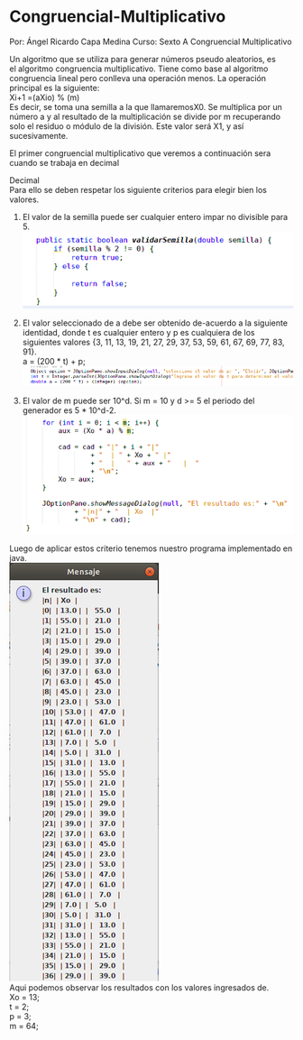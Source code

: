 # Congruencial-Multiplicativo
Por: Ángel Ricardo Capa Medina
Curso: Sexto A
Congruencial Multiplicativo  

Un algoritmo que se utiliza para generar números pseudo aleatorios, es el algoritmo congruencia multiplicativo. Tiene como base al algoritmo congruencia lineal pero conlleva una operación menos.
La operación principal es la siguiente:  
Xi+1 =(aXio) % (m)  
Es decir, se toma una semilla a la que llamaremosX0. Se multiplica por un número a y al resultado de la multiplicación se divide por m recuperando solo el residuo o módulo de la división. Este valor será X1, y así sucesivamente.  

El primer congruencial multiplicativo que veremos a continuación sera cuando se trabaja en decimal  

Decimal  
Para ello se deben respetar los siguiente criterios para elegir bien los valores.  
1. El valor de la semilla puede ser cualquier entero impar no divisible para 5.  
![imagen](https://github.com/RicardoCapa/Congruencial-Multiplicativo/blob/master/img/1.png)  



2. El valor seleccionado de a debe ser obtenido de-acuerdo a la siguiente identidad, donde t es cualquier entero y p es cualquiera de los siguientes valores {3, 11, 13, 19, 21, 27, 29, 37, 53, 59, 61, 67, 69, 77, 83, 91}.  
 a = (200 * t) + p;  
![imagen](https://github.com/RicardoCapa/Congruencial-Multiplicativo/blob/master/img/2.png)  

3. El valor de m puede ser 10^d. Si m = 10 y d >= 5 el periodo del generador es 5 * 10^d-2.  
![imagen](https://github.com/RicardoCapa/Congruencial-Multiplicativo/blob/master/img/3.png)  

Luego de aplicar estos criterio tenemos nuestro programa implementado en java.  
![imagen](https://github.com/RicardoCapa/Congruencial-Multiplicativo/blob/master/img/4.png)  
Aqui podemos observar los resultados con los valores ingresados de.  
Xo = 13;  
t = 2;  
p = 3;  
m = 64;  
